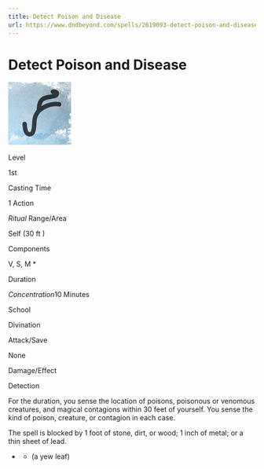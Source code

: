 ```yaml
---
title: Detect Poison and Disease
url: https://www.dndbeyond.com/spells/2619093-detect-poison-and-disease
---
```


# Detect Poison and Disease

![Detect Poison and Disease](detect-poison-and-disease.png)

Level

1st

Casting Time

1 Action

*Ritual*
Range/Area

Self
(30 ft )

Components

V, S, M *

Duration

*Concentration*10 Minutes

School

Divination

Attack/Save

None

Damage/Effect

Detection

For the duration, you sense the location of poisons, poisonous or venomous creatures, and magical contagions within 30 feet of yourself. You sense the kind of poison, creature, or contagion in each case.

The spell is blocked by 1 foot of stone, dirt, or wood; 1 inch of metal; or a thin sheet of lead.

* - (a yew leaf)